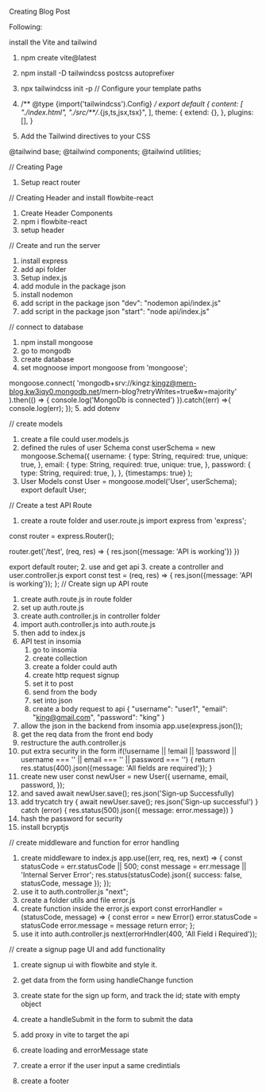 Creating Blog Post

Following: 

install the Vite and tailwind

1. npm create vite@latest
2. npm install -D tailwindcss postcss autoprefixer
3. npx tailwindcss init -p
// Configure your template paths
4. /** @type {import('tailwindcss').Config} */
export default {
  content: [
    "./index.html",
    "./src/**/*.{js,ts,jsx,tsx}",
  ],
  theme: {
    extend: {},
  },
  plugins: [],
}

5. Add the Tailwind directives to your CSS

@tailwind base;
@tailwind components;
@tailwind utilities;

// Creating Page 

1. Setup react router

// Creating Header and install flowbite-react

1. Create Header Components 
2. npm i flowbite-react
3. setup header

// Create and run the server 

1. install express
2. add api folder
3. Setup index.js
4. add module in the package json
5. install nodemon
6. add script in the package json "dev": "nodemon api/index.js"
7. add script in the package json "start": "node api/index.js"

// connect to database

1. npm install mongoose
2. go to mongodb
3. create database
4. set mognoose 
  import mongoose from 'mongoose';

  mongoose.connect(
      'mongodb+srv://kingz:kingz@mern-blog.kw3iqy0.mongodb.net/mern-blog?retryWrites=true&w=majority'
      ).then(() => {
          console.log('MongoDb is connected')
      }).catch((err) =>{
          console.log(err);
      });
5. add dotenv

// create models

1. create a file could user.models.js
2. defined the rules of user Schema
   const userSchema = new mongoose.Schema({
    username: {
        type: String,
        required: true,
        unique: true,
    },
    email: {
        type: String,
        required: true,
        unique: true,
    },
    password: {
        type: String,
        required: true,
    },
  }, {timestamps: true}
  ); 
3. User Models 
   const User = mongoose.model('User', userSchema);
   export default User;

// Create a test API Route

1. create a route folder and user.route.js
   import express from 'express';

  const router = express.Router();

  router.get('/test', (req, res) => {
      res.json({message: 'API is working'})
  })

  export default router;
2. use and get api
3. create a controller and user.controller.js
   export const test = (req, res) => {
    res.json({message: 'API is working'});
   };
// Create sign up API route

1. create auth.route.js in route folder
2. set up auth.route.js
3. create auth.controller.js in controller folder
4. import auth.controller.js into auth.route.js
5. then add to index.js
6. API test in insomia 
   1. go to insomia
   2. create collection
   3. create a folder could auth
   4. create http request signup
   5. set it to post
   6. send from the body
   7. set into json
   8. create a body request to api 
      {
        "username": "user1",
        "email": "king@gmail.com",
        "password": "king"
      }
  9. allow the json in the backend from insomia
     app.use(express.json());
7. get the req data from the front end body
8. restructure the auth.controller.js
9. put extra security in the form
   if(!username || !email || !password || username === '' || email === '' || password === '') {
        return res.status(400).json({message: 'All fields are required'});
   }
10. create new user
    const newUser = new User({
        username,
        email,
        password,
    });
11. and saved 
    await newUser.save();
    res.json('Sign-up Successfully)
12. add trycatch
    try {
        await newUser.save();
        res.json('Sign-up successful')
    } catch (error) {
        res.status(500).json({ message: error.message})
    }
13. hash the password for security
14. install bcryptjs

// create middleware and function for error handling

1. create middleware to index.js
   app.use((err, req, res, next) => {
    const statusCode = err.statusCode || 500;
    const message = err.message || 'Internal Server Error';
    res.status(statusCode).json({
        success: false,
        statusCode,
        message
    });
    });
2. use it to auth.controller.js "next";
3. create a folder utils and file error.js
4. create function inside the error.js
   export const errorHandler = (statusCode, message) => {
    const error = new Error()
    error.statusCode = statusCode
    error.message = message
    return error;
  };
5. use it into auth.controller.js 
   next(errorHndler(400, 'All Field i Required'));

// create a signup page UI and add functionality

1. create signup ui with flowbite and style it.

   
2. get data from the form using handleChange function
3. create state for the sign up form, and track the id;
   state with empty object 
4. create a handleSubmit in the form to submit the data 
5. add proxy in vite to target the api
6. create loading and errorMessage state
7. create a error if the user input a same credintials
8. create a footer
